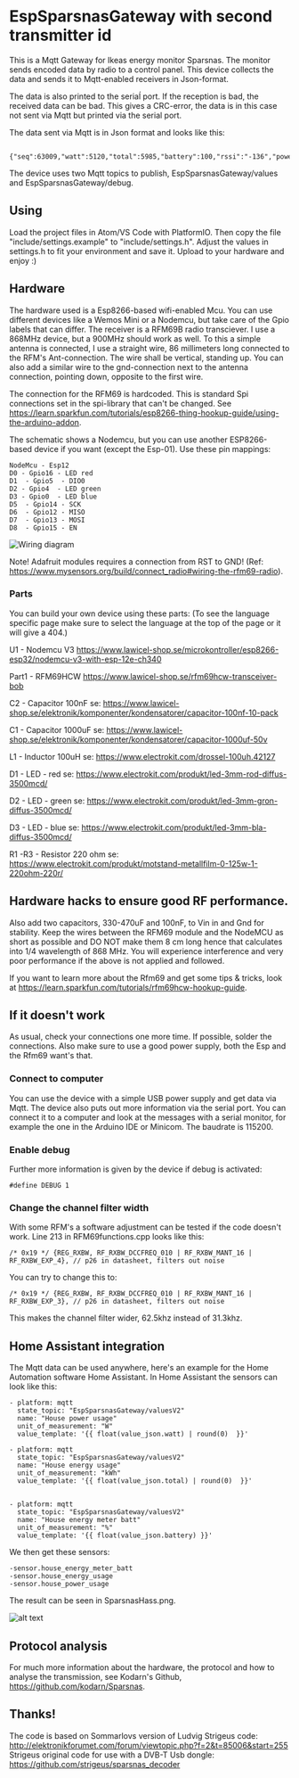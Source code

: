 # EspSparsnasGateway with second transmitter id

This is a Mqtt Gateway for Ikeas energy monitor Sparsnas. The monitor
sends encoded data by radio to a control panel. This device collects the data
and sends it to Mqtt-enabled receivers in Json-format.

The data is also printed to the seriaĺ port. If the reception is bad, the received data can be bad.
This gives a CRC-error, the data is in this case not sent via Mqtt but printed via the serial port.

The data sent via Mqtt is in Json format and looks like this:

```
 {"seq":63009,"watt":5120,"total":5985,"battery":100,"rssi":"-136","power":"720","pulse":"5985167"}

```

The device uses two Mqtt topics to publish, EspSparsnasGateway/values and EspSparsnasGateway/debug.

## Using
Load the project files in Atom/VS Code with PlatformIO. Then copy the file "include/settings.example" to "include/settings.h". Adjust the values in settings.h to fit your environment and save it. Upload to your hardware and enjoy :)

## Hardware
The hardware used is a Esp8266-based wifi-enabled Mcu. You can use different devices like a Wemos Mini or a Nodemcu, but take care of the Gpio labels that can differ. The receiver is a RFM69B radio transciever. I use a 868MHz device, but a 900MHz should work as well. To this a simple antenna is connected, I use a straight wire, 86 millimeters long connected to the RFM's Ant-connection. The wire shall be vertical, standing up. You can also add a similar wire to the gnd-connection next to the antenna connection, pointing down, opposite to the first wire.

The connection for the RFM69 is hardcoded. This is standard Spi connections set in the spi-library that can't be changed. See https://learn.sparkfun.com/tutorials/esp8266-thing-hookup-guide/using-the-arduino-addon.

The schematic shows a Nodemcu, but you can use another ESP8266-based device if you want (except the Esp-01). Use these pin mappings:

```
NodeMcu - Esp12
D0 - Gpio16 - LED red
D1	- Gpio5  - DIO0
D2 - Gpio4  - LED green
D3 - Gpio0  - LED blue
D5	- Gpio14 - SCK
D6	- Gpio12 - MISO
D7	- Gpio13 - MOSI
D8	- Gpio15 - EN
``` 

![Wiring diagram](https://github.com/bphermansson/EspSparsnasGateway/raw/master/EspSparsnasGateway_schem_Nodemcu.png)

Note! Adafruit modules requires a connection from RST to GND! (Ref: https://www.mysensors.org/build/connect_radio#wiring-the-rfm69-radio).

### Parts
You can build your own device using these parts: (To see the language specific page make sure to select the language at the top of the page or it will give a 404.)

U1 - Nodemcu V3
https://www.lawicel-shop.se/microkontroller/esp8266-esp32/nodemcu-v3-with-esp-12e-ch340

Part1 - RFM69HCW
https://www.lawicel-shop.se/rfm69hcw-transceiver-bob

C2 - Capacitor 100nF
se: https://www.lawicel-shop.se/elektronik/komponenter/kondensatorer/capacitor-100nf-10-pack

C1 - Capacitor 1000uF
se: https://www.lawicel-shop.se/elektronik/komponenter/kondensatorer/capacitor-1000uf-50v

L1 - Inductor 100uH se: https://www.electrokit.com/drossel-100uh.42127

D1 - LED - red se: https://www.electrokit.com/produkt/led-3mm-rod-diffus-3500mcd/

D2 - LED - green se: https://www.electrokit.com/produkt/led-3mm-gron-diffus-3500mcd/

D3 - LED - blue se: https://www.electrokit.com/produkt/led-3mm-bla-diffus-3500mcd/

R1 -R3 - Resistor 220 ohm se: https://www.electrokit.com/produkt/motstand-metallfilm-0-125w-1-220ohm-220r/


## Hardware hacks to ensure good RF performance.
Also add two capacitors, 330-470uF and 100nF, to Vin in and Gnd for stability.
Keep the wires between the RFM69 module and the NodeMCU as short as possible and DO NOT make them 8 cm long hence that calculates into 1/4 wavelength of 868 MHz.
You will experience interference and very poor performance if the above is not applied and followed.

If you want to learn more about the Rfm69 and get some tips & tricks, look at https://learn.sparkfun.com/tutorials/rfm69hcw-hookup-guide.

## If it doesn't work
As usual, check your connections one more time. If possible, solder the connections. Also make sure to use a good power supply, both the Esp and the Rfm69 want's that.

### Connect to computer
You can use the device with a simple USB power supply and get data via Mqtt. The device also puts out more information via the serial port. You can connect it to a computer and look at the messages with a serial monitor, for example the one in the Arduino IDE or Minicom. The baudrate is 115200.

### Enable debug
Further more information is given by the device if debug is activated:

```
#define DEBUG 1
```

### Change the channel filter width
With some RFM's a software adjustment can be tested if the code doesn't work. Line 213 in RFM69functions.cpp looks like this:

```
/* 0x19 */ {REG_RXBW, RF_RXBW_DCCFREQ_010 | RF_RXBW_MANT_16 | RF_RXBW_EXP_4}, // p26 in datasheet, filters out noise
```

You can try to change this to:

```
/* 0x19 */ {REG_RXBW, RF_RXBW_DCCFREQ_010 | RF_RXBW_MANT_16 | RF_RXBW_EXP_3}, // p26 in datasheet, filters out noise
```

This makes the channel filter wider, 62.5khz instead of 31.3khz.

## Home Assistant integration
The Mqtt data can be used anywhere, here's an example for the Home Automation software Home Assistant.
In Home Assistant the sensors can look like this:

```
- platform: mqtt
  state_topic: "EspSparsnasGateway/valuesV2"
  name: "House power usage"
  unit_of_measurement: "W"
  value_template: '{{ float(value_json.watt) | round(0)  }}'

- platform: mqtt
  state_topic: "EspSparsnasGateway/valuesV2"
  name: "House energy usage"
  unit_of_measurement: "kWh"
  value_template: '{{ float(value_json.total) | round(0)  }}'
    

- platform: mqtt
  state_topic: "EspSparsnasGateway/valuesV2"
  name: "House energy meter batt"
  unit_of_measurement: "%"
  value_template: '{{ float(value_json.battery) }}'
```

We then get these sensors:

```
-sensor.house_energy_meter_batt
-sensor.house_energy_usage
-sensor.house_power_usage
```

The result can be seen in SparsnasHass.png.

![alt text](https://github.com/bphermansson/EspSparsnasGateway/blob/master/SparsnasHass.png "Sparsnas in Home Assistant")

## Protocol analysis
For much more information about the hardware, the protocol and how to analyse the transmission, see
Kodarn's Github, https://github.com/kodarn/Sparsnas.

## Thanks!
The code is based on Sommarlovs version of Ludvig Strigeus code:
http://elektronikforumet.com/forum/viewtopic.php?f=2&t=85006&start=255
Strigeus original code for use with a DVB-T Usb dongle:
https://github.com/strigeus/sparsnas_decoder
